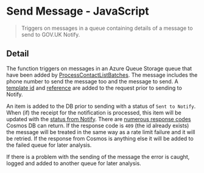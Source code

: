# Send Message - JavaScript

> Triggers on messages in a queue containing details
> of a message to send to GOV.UK Notify.

## Detail

The function triggers on messages in an Azure Queue Storage queue that have
been added by [ProcessContactListBatches](../ProcessContactListBatches).
The message includes the phone number to send the message too and the message
to send. A
[template id](https://docs.notifications.service.gov.uk/rest-api.html#request-body)
and
[reference](https://docs.notifications.service.gov.uk/rest-api.html#reference-optional)
are added to the request prior to sending to Notify.

An item is added to the DB prior to sending with a status of `Sent to Notify`.
When (if) the receipt for the notification is processed, this item will be
updated with the
[status from Notify](https://docs.notifications.service.gov.uk/rest-api.html#status-text-message).
There are
[numerous response codes](https://docs.microsoft.com/en-us/rest/api/cosmos-db/http-status-codes-for-cosmosdb)
Cosmos DB can return. If the response code is `409` (the id already exists) the
message will be treated in the same way as a rate limit failure and it will be
retried. If the response from Cosmos is anything else it will be added to the
failed queue for later analysis.

If there is a problem with the sending of the message the error is caught,
logged and added to another queue for later analysis.
